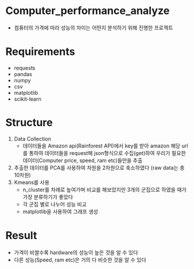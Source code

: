 # Computer_performance_analyze
- 컴퓨터의 가격에 따라 성능의 차이는 어떤지 분석하기 위해 진행한 프로젝트

# Requirements
- requests
- pandas
- numpy
- csv
- matplotlib
- scikit-learn

# Structure
1. Data Collection
   - 데이터들을 Amazon api(Rainforest API)에서 key를 받아 amazon 해당 url를 통하여 데이터들을 request해 json형식으로 수집(get)하여 우리가 필요한 데이터(Computer price, speed, ram etc)들만을 추출
2. 추출한 데이터를 PCA를 사용하여 차원을 2차원으로 축소하였다 (raw data는 총 10차원)
3. Kmeans를 사용
   - n_cluster를 차례로 높여가며 비교를 해보았지만 3개의 군집으로 하였을 때가 가장 분류하기가 좋았다
   - 각 군집 별로 나누어 성능 비교
   - matplotlib을 사용하여 그래프 생성
# Result
   - 가격이 비쌀수록 hardware의 성능이 높은 것을 알 수 있다
   - 다른 성능(Speed, ram etc)은 거의 다 비슷한 것을 알 수 있다

